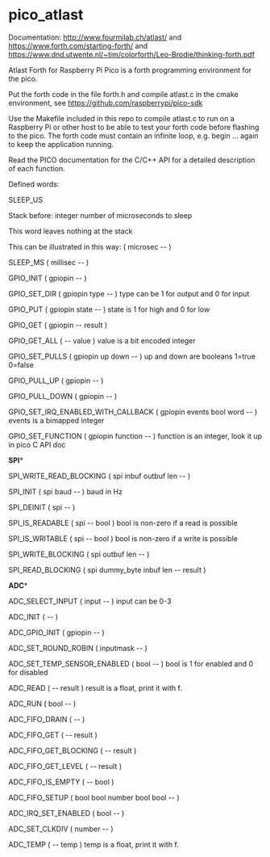 # pico_atlast 

Documentation: http://www.fourmilab.ch/atlast/ and https://www.forth.com/starting-forth/ and https://www.dnd.utwente.nl/~tim/colorforth/Leo-Brodie/thinking-forth.pdf

Atlast Forth for Raspberry Pi Pico is a forth programming environment for the pico. 

Put the forth code in the file forth.h and compile atlast.c in the cmake environment, see https://github.com/raspberrypi/pico-sdk

Use the Makefile included in this repo to compile atlast.c to run on a Raspberry Pi or other host to be able to test your forth code before flashing to the pico. The forth code must contain an infinite loop, e.g. begin ... again to keep the application running.

Read the PICO documentation for the C/C++ API for a detailed description of each function.

Defined words:

SLEEP_US

Stack before: integer number of microseconds to sleep
	
This word leaves nothing at the stack
	
This can be illustrated in this way: ( microsec -- )

SLEEP_MS
	( millisec -- )

GPIO_INIT
	( gpiopin --  )

GPIO_SET_DIR
	( gpiopin type  --  ) type can be 1 for output and 0 for input

GPIO_PUT
	( gpiopin state --  ) state is 1 for high and 0 for low

GPIO_GET
	( gpiopin -- result )

GPIO_GET_ALL
	(  -- value ) value is a bit encoded integer

GPIO_SET_PULLS
	( gpiopin up down --  ) up and down are booleans 1=true 0=false

GPIO_PULL_UP
	( gpiopin --  )

GPIO_PULL_DOWN
	( gpiopin --  )

GPIO_SET_IRQ_ENABLED_WITH_CALLBACK
	( gpiopin events bool word --  ) events is a bimapped integer

GPIO_SET_FUNCTION
	( gpiopin function --  ) function is an integer, look it up in pico C API doc

******************SPI*******************

SPI_WRITE_READ_BLOCKING
	( spi inbuf outbuf len --  )

SPI_INIT
	( spi baud --  ) baud in Hz

SPI_DEINIT
	( spi --  )

SPI_IS_READABLE
	( spi -- bool ) bool is non-zero if a read is possible

SPI_IS_WRITABLE
	( spi -- bool ) bool is non-zero if a write is possible

SPI_WRITE_BLOCKING
	( spi outbuf len -- )

SPI_READ_BLOCKING
	( spi dummy_byte inbuf len -- result )

******************ADC*******************

ADC_SELECT_INPUT
	( input --  ) input can be 0-3

ADC_INIT
	(  --  )

ADC_GPIO_INIT
	( gpiopin --  )

ADC_SET_ROUND_ROBIN
	( inputmask --  )

ADC_SET_TEMP_SENSOR_ENABLED
	( bool -- ) bool is 1 for enabled and 0 for disabled

ADC_READ
	(  -- result ) result is a float, print it with f.

ADC_RUN
	( bool --  )

ADC_FIFO_DRAIN
	(  --  )

ADC_FIFO_GET
	(  -- result )

ADC_FIFO_GET_BLOCKING
	(  -- result )

ADC_FIFO_GET_LEVEL
	(  -- result )

ADC_FIFO_IS_EMPTY
	( -- bool )

ADC_FIFO_SETUP
	( bool bool number bool bool --  )

ADC_IRQ_SET_ENABLED
	( bool --  )

ADC_SET_CLKDIV
	( number -- )

ADC_TEMP
	(  -- temp ) temp is a float, print it with f.
